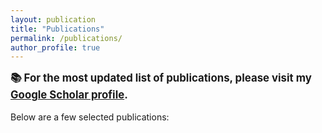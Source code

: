 ```yaml
---
layout: publication
title: "Publications"
permalink: /publications/
author_profile: true
---
```


<div style="font-size: 1.2em; font-weight: bold; margin-bottom: 1em;">
📚 For the most updated list of publications, please visit my
<a href="https://scholar.google.ca/citations?hl=en&user=UK7P3ZIAAAAJ&view_op=list_works&sortby=pubdate" target="_blank">Google Scholar profile</a>.
</div>

Below are a few selected publications:
